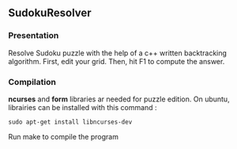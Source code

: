 ## SudokuResolver

### Presentation

Resolve Sudoku puzzle with the help of a c++ written backtracking algorithm.
First, edit your grid.
Then, hit F1 to compute the answer.

### Compilation

**ncurses** and **form** libraries ar needed for puzzle edition.
On ubuntu, librairies can be installed with this command :

`sudo apt-get install libncurses-dev`

Run make to compile the program
